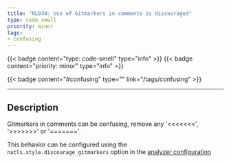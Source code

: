 ```yaml
---
title: "NL030: Use of Gitmarkers in comments is discouraged"
type: code_smell
priority: minor
tags:
- confusing 
---
```


{{< badge content="type: code-smell" type="info" >}}
{{< badge content="priority: minor" type="info" >}}


{{< badge content="#confusing" type="" link="/tags/confusing" >}}

---

## Description
Gitmarkers in comments can be confusing, remove any '<<<<<<<', '>>>>>>>' or '======='.

This behavior can be configured using the `natls.style.discourage_gitmarkers` option in the [analyzer configuration](/docs/analyzer-config.md)

